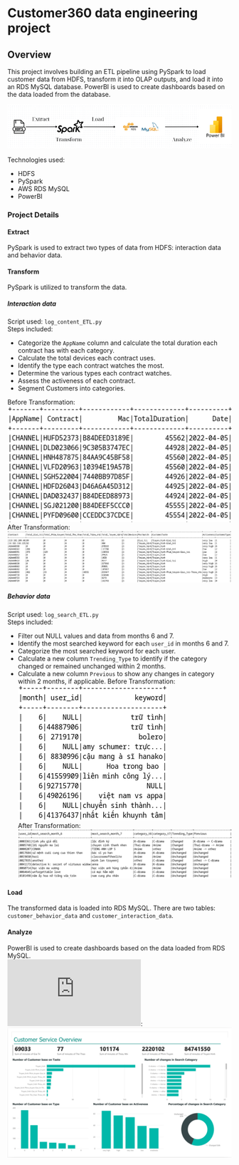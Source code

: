 # Customer360 data engineering project

## Overview
This project involves building an ETL pipeline using PySpark to load customer data from HDFS, transform it into OLAP outputs, and load it into an RDS MySQL database. PowerBI is used to create dashboards based on the data loaded from the database.

![project pipeline](https://github.com/hien2706/Customer360/blob/main/pictures/Customer360_data_pipeline.png)

Technologies used:
- HDFS
- PySpark
- AWS RDS MySQL
- PowerBI

### Project Details

#### Extract
PySpark is used to extract two types of data from HDFS: interaction data and behavior data.

#### Transform
PySpark is utilized to transform the data.
##### Interaction data
Script used: `log_content_ETL.py` \
Steps included:
- Categorize the `AppName` column and calculate the total duration each contract has with each category.
- Calculate the total devices each contract uses.
- Identify the type each contract watches the most.
- Determine the various types each contract watches.
- Assess the activeness of each contract.
- Segment Customers into categories.

Before Transformation:\
![interaction_data_before](https://github.com/hien2706/Customer360/blob/main/pictures/interaction_data_before.png)\
After Transformation:\
![interaction_data_after](https://github.com/hien2706/Customer360/blob/main/pictures/interaction_data_after.png)

##### Behavior data
Script used: `log_search_ETL.py` \
Steps included:
- Filter out NULL values and data from months 6 and 7.
- Identify the most searched keyword for each `user_id` in months 6 and 7.
- Categorize the most searched keyword for each user.
- Calculate a new column `Trending_Type` to identify if the category changed or remained unchanged within 2 months.
- Calculate a new column `Previous` to show any changes in category within 2 months, if applicable.
Before Transformation:\
![behavior_data_before](https://github.com/hien2706/Customer360/blob/main/pictures/behavior_data_before.png)\
After Transformation:\
![behavior_data_after](https://github.com/hien2706/Customer360/blob/main/pictures/behavior_data_after.png)
#### Load
The transformed data is loaded into RDS MySQL. There are two tables: `customer_behavior_data` and `customer_interaction_data`.

#### Analyze
PowerBI is used to create dashboards based on the data loaded from RDS MySQL.\
![Dashboard](https://github.com/hien2706/Customer360/blob/main/pictures/customer_data.pdf):\
![DashBoard](https://github.com/hien2706/Customer360/blob/main/pictures/dashboard.png)
